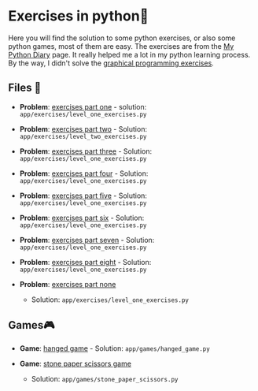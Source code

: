# Exercises in python🐍

Here you will find the solution to some python exercises, or also some python games, most of them are easy.
The exercises are from the [My Python Diary](https://pythondiario.com/ejercicios-de-programacion-python) page.
It really helped me a lot in my python learning process. By the way, I didn't solve the [graphical programming exercises](https://pythondiario.com/2015/11/ejercicios-de-clases-y-objetos-en.html).

## Files 📂

- **Problem**: [exercises part one](https://pythondiario.com/2013/05/ejercicios-en-python-parte-1.html) - solution: `app/exercises/level_one_exercises.py`
  <br/>

- **Problem**: [exercises part two](https://pythondiario.com/2013/05/ejercicios-en-python-parte-2.html) - Solution: `app/exercises/level_two_exercises.py`
  <br/>

- **Problem**: [exercises part three](https://pythondiario.com/2013/06/ejercicios-en-python-parte-3.html) - Solution: `app/exercises/level_one_exercises.py`
  <br/>

- **Problem**: [exercises part four](https://pythondiario.com/2014/04/ejercicios-en-python-parte-4.html) - Solution: `app/exercises/level_one_exercises.py`
  <br/>

- **Problem**: [exercises part five](https://pythondiario.com/2014/08/ejercicios-en-python-parte-5.html) - Solution: `app/exercises/level_one_exercises.py`
  <br/>

- **Problem**: [exercises part six](https://pythondiario.com/2015/11/ejercicios-en-python-parte-6.html) - Solution: `app/exercises/level_one_exercises.py`
  <br/>

- **Problem**: [exercises part seven](https://pythondiario.com/2014/09/ejercicios-de-listas-en-python.html) - Solution: `app/exercises/level_one_exercises.py`
  <br/>

- **Problem**: [exercises part eight](https://pythondiario.com/2015/11/ejercicios-de-clases-y-objetos-en.html) - Solution: `app/exercises/level_one_exercises.py`
  <br/>

- **Problem**: [exercises part none](https://pythondiario.com/2021/01/ejercicios-con-for-en-python-aprende-a-programar.html)
  - Solution: `app/exercises/level_one_exercises.py`

## Games🎮

- **Game**: [hanged game](https://pythondiario.com/2015/04/juego-en-python-el-ahorcado-parte-3.html) - Solution: `app/games/hanged_game.py`
  <br/>

- **Game**: [stone paper scissors game](https://pythondiario.com/2015/05/juego-en-pygame-piedra-spock-papel.html)
  - Solution: `app/games/stone_paper_scissors.py`
